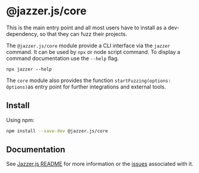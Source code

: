 # @jazzer.js/core

This is the main entry point and all most users have to install as a
dev-dependency, so that they can fuzz their projects.

The `@jazzer.js/core` module provide a CLI interface via the `jazzer` command.
It can be used by `npx` or node script command. To display a command
documentation use the `--help` flag.

```shell
npx jazzer --help
```

The `core` module also provides the function `startFuzzing(options: Options)`as
entry point for further integrations and external tools.

## Install

Using npm:

```sh
npm install --save-dev @jazzer.js/core
```

## Documentation

See
[Jazzer.js README](https://github.com/CodeIntelligenceTesting/jazzer.js#readme)
for more information or the
[issues](https://github.com/CodeIntelligenceTesting/jazzer.js/issues?q=is%3Aissue+is%3Aopen)
associated with it.
